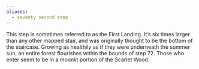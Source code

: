 ```yaml
---
aliases:
  - seventy second step
---
```

This step is sometimes referred to as the First Landing. It’s six times larger than any other mapped stair, and was originally thought to be the bottom of the staircase. Growing as healthily as if they were underneath the summer sun, an entire forest
flourishes within the bounds of step 72. Those who enter seem to be in a moonlit portion of the Scarlet Wood.